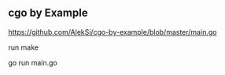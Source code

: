 ## cgo by Example

https://github.com/AlekSi/cgo-by-example/blob/master/main.go

run make

go run main.go

